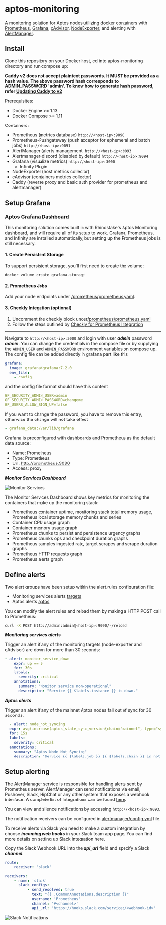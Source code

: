 # aptos-monitoring

A monitoring solution for Aptos nodes utilizing docker containers with [Prometheus](https://prometheus.io/), [Grafana](http://grafana.org/), [cAdvisor](https://github.com/google/cadvisor),
[NodeExporter](https://github.com/prometheus/node_exporter), and alerting with [AlertManager](https://github.com/prometheus/alertmanager). 

## Install

Clone this repository on your Docker host, cd into aptos-monitoring directory and run compose up:

**Caddy v2 does not accept plaintext passwords. It MUST be provided as a hash value. The above password hash corresponds to ADMIN_PASSWORD 'admin'. To know how to generate hash password, refer [Updating Caddy to v2](#Updating-Caddy-to-v2)**

Prerequisites:

* Docker Engine >= 1.13
* Docker Compose >= 1.11

Containers:

* Prometheus (metrics database) `http://<host-ip>:9090`
* Prometheus-Pushgateway (push acceptor for ephemeral and batch jobs) `http://<host-ip>:9091`
* AlertManager (alerts management) `http://<host-ip>:9093`
* Alertmanager-discord (disabled by default) `http://<host-ip>:9094`
* Grafana (visualize metrics) `http://<host-ip>:3000`
  * Infinity Plugin
* NodeExporter (host metrics collector)
* cAdvisor (containers metrics collector)
* Caddy (reverse proxy and basic auth provider for prometheus and alertmanager)

## Setup Grafana



### Aptos Grafana Dashboard
This monitoring solution comes built in with Rhinostake's Aptos Monitoring dashboard, and 
will require all of its setup to work. Grafana, Prometheus, and Infinity are installed 
automatically, but setting up the Prometheus jobs is still necessary. 

#### 1. Create Persistent Storage
To support persistent storage, you'll first need to create the volume:
```
docker volume create grafana-storage
```
#### 2. Prometheus Jobs
Add your node endpoints under [/prometheus/prometheus.yaml](https://github.com/LavenderFive/aptos-monitoring/blob/master/prometheus/prometheus.yml#L46). 

#### 3. Checkly Integation (optional)
1. Uncomment the checkly block under[/prometheus/prometheus.yaml](https://github.com/LavenderFive/aptos-monitoring/blob/master/prometheus/prometheus.yml#L54) 
2. Follow the steps outlined by [Checkly for Prometheus Integration](https://www.checklyhq.com/docs/integrations/prometheus/)

---

Navigate to `http://<host-ip>:3000` and login with user ***admin*** password ***admin***. You can change the credentials in the compose file or by supplying the `ADMIN_USER` and `ADMIN_PASSWORD` environment variables on compose up. The config file can be added directly in grafana part like this

```yaml
grafana:
  image: grafana/grafana:7.2.0
  env_file:
    - config
```

and the config file format should have this content

```yaml
GF_SECURITY_ADMIN_USER=admin
GF_SECURITY_ADMIN_PASSWORD=changeme
GF_USERS_ALLOW_SIGN_UP=false
```

If you want to change the password, you have to remove this entry, otherwise the change will not take effect

```yaml
- grafana_data:/var/lib/grafana
```

Grafana is preconfigured with dashboards and Prometheus as the default data source:

* Name: Prometheus
* Type: Prometheus
* Url: [http://prometheus:9090](http://prometheus:9090)
* Access: proxy

***Monitor Services Dashboard***

![Monitor Services](https://raw.githubusercontent.com/LavenderFive/aptos-monitoring/master/screens/Grafana_Prometheus.png)

The Monitor Services Dashboard shows key metrics for monitoring the containers that make up the monitoring stack:

* Prometheus container uptime, monitoring stack total memory usage, Prometheus local storage memory chunks and series
* Container CPU usage graph
* Container memory usage graph
* Prometheus chunks to persist and persistence urgency graphs
* Prometheus chunks ops and checkpoint duration graphs
* Prometheus samples ingested rate, target scrapes and scrape duration graphs
* Prometheus HTTP requests graph
* Prometheus alerts graph

## Define alerts

Two alert groups have been setup within the [alert.rules](https://github.com/LavenderFive/aptos-monitoring/blob/master/prometheus/alert.rules) configuration file:

* Monitoring services alerts [targets](https://github.com/LavenderFive/aptos-monitoring/blob/master/prometheus/alert.rules#L13-L22)
* Aptos alerts [aptos](https://github.com/LavenderFive/aptos-monitoring/blob/master/prometheus/alert.rules#L2-L11)

You can modify the alert rules and reload them by making a HTTP POST call to Prometheus:

```bash
curl -X POST http://admin:admin@<host-ip>:9090/-/reload
```

***Monitoring services alerts***

Trigger an alert if any of the monitoring targets (node-exporter and cAdvisor) are down for more than 30 seconds:

```yaml
- alert: monitor_service_down
    expr: up == 0
    for: 30s
    labels:
      severity: critical
    annotations:
      summary: "Monitor service non-operational"
      description: "Service {{ $labels.instance }} is down."
```

***Aptos alerts***

Trigger an alert if any of the mainnet Aptos nodes fall out of sync for 30 seconds.

```yaml
  - alert: node_not_syncing
  expr: avg(increase(aptos_state_sync_version{chain="mainnet", type="synced"}[30s])) < 1
  for: 15s
  labels:
    severity: critical
  annotations:
    summary: "Aptos Node Not Syncing"
    description: "Service {{ $labels.job }} {{ $labels.chain }} is not syncing."
```


## Setup alerting

The AlertManager service is responsible for handling alerts sent by Prometheus server.
AlertManager can send notifications via email, Pushover, Slack, HipChat or any other system that exposes a webhook interface.
A complete list of integrations can be found [here](https://prometheus.io/docs/alerting/configuration).

You can view and silence notifications by accessing `http://<host-ip>:9093`.

The notification receivers can be configured in [alertmanager/config.yml](https://github.com/LavenderFive/aptos-monitoring/blob/master/alertmanager/config.yml) file.

To receive alerts via Slack you need to make a custom integration by choose ***incoming web hooks*** in your Slack team app page.
You can find more details on setting up Slack integration [here](http://www.robustperception.io/using-slack-with-the-alertmanager/).

Copy the Slack Webhook URL into the ***api_url*** field and specify a Slack ***channel***.

```yaml
route:
    receiver: 'slack'

receivers:
    - name: 'slack'
      slack_configs:
          - send_resolved: true
            text: "{{ .CommonAnnotations.description }}"
            username: 'Prometheus'
            channel: '#<channel>'
            api_url: 'https://hooks.slack.com/services/<webhook-id>'
```

![Slack Notifications](https://raw.githubusercontent.com/LavenderFive/aptos-monitoring/master/screens/Slack_Notifications.png)
